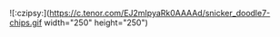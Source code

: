 
![:czipsy:](https://c.tenor.com/EJ2mIpyaRk0AAAAd/snicker_doodle7-chips.gif width="250" height="250")
